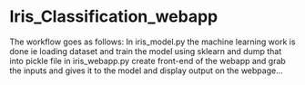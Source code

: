 # Iris_Classification_webapp
The workflow goes as follows:
In iris_model.py the machine learning work is done ie loading dataset and train the model using sklearn and dump that into pickle file
in iris_webapp.py create front-end of the webapp and grab the inputs and gives it to the model and display output on the webpage...
